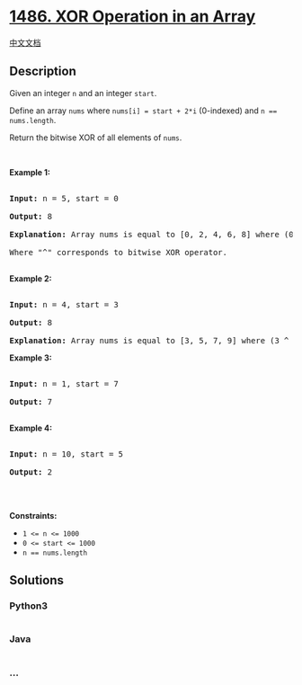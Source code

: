 # [1486. XOR Operation in an Array](https://leetcode.com/problems/xor-operation-in-an-array)

[中文文档](/solution/1400-1499/1486.XOR%20Operation%20in%20an%20Array/README.md)

## Description

<p>Given an integer <code>n</code> and an integer <code>start</code>.</p>

<p>Define an array <code>nums</code> where <code>nums[i] = start + 2*i</code> (0-indexed) and <code>n == nums.length</code>.</p>

<p>Return the bitwise&nbsp;XOR&nbsp;of all elements of <code>nums</code>.</p>

<p>&nbsp;</p>

<p><strong>Example 1:</strong></p>

<pre>

<strong>Input:</strong> n = 5, start = 0

<strong>Output:</strong> 8

<strong>Explanation: </strong>Array nums is equal to [0, 2, 4, 6, 8] where (0 ^ 2 ^ 4 ^ 6 ^ 8) = 8.

Where &quot;^&quot; corresponds to bitwise XOR operator.

</pre>

<p><strong>Example 2:</strong></p>

<pre>

<strong>Input:</strong> n = 4, start = 3

<strong>Output:</strong> 8

<strong>Explanation: </strong>Array nums is equal to [3, 5, 7, 9] where (3 ^ 5 ^ 7 ^ 9) = 8.</pre>

<p><strong>Example 3:</strong></p>

<pre>

<strong>Input:</strong> n = 1, start = 7

<strong>Output:</strong> 7

</pre>

<p><strong>Example 4:</strong></p>

<pre>

<strong>Input:</strong> n = 10, start = 5

<strong>Output:</strong> 2

</pre>

<p>&nbsp;</p>

<p><strong>Constraints:</strong></p>

<ul>
    <li><code>1 &lt;= n &lt;= 1000</code></li>
    <li><code>0 &lt;= start &lt;= 1000</code></li>
    <li><code>n == nums.length</code></li>
</ul>

## Solutions

<!-- tabs:start -->

### **Python3**

```python

```

### **Java**

```java

```

### **...**

```

```

<!-- tabs:end -->
